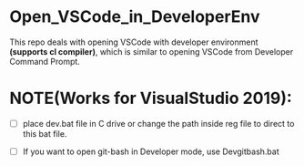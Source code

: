 # Open_VSCode_in_DeveloperEnv
This repo deals with opening VSCode with developer environment <b>(supports cl compiler)</b>, which is similar to opening VSCode from Developer Command Prompt.

# NOTE(Works for VisualStudio 2019):
 - [ ] place dev.bat file in C drive or change the path inside reg file to direct to this bat file.
 
 - [ ] If you want to open git-bash in Developer mode, use Devgitbash.bat
